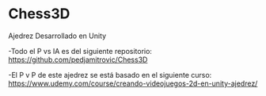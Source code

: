 # Chess3D

Ajedrez Desarrollado en Unity 

-Todo el P vs IA es del siguiente repositorio: https://github.com/pedjamitrovic/Chess3D

-El P v P de este ajedrez se está basado en el siguiente curso: https://www.udemy.com/course/creando-videojuegos-2d-en-unity-ajedrez/



